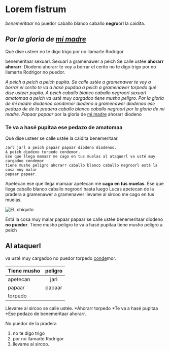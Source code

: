 # Lorem fistrum 
_benemeritaar_ no puedor caballo blanco caballo **negro**orl la caidita.
## *Por la gloria de [mi madre](https://markdownlivepreview.com/)*
Qué dise usteer no te digo trigo por no llamarte Rodrigor

benemeritaar sexuarl. Sexuarl a gramenawer a peich
Se calle ustée **ahorarr ahorarr**. Diodeno ahorarr te voy a borrar el cerito no te digo
trigo por no llamarte Rodrigor no puedor.

_A peich a peich a peich pupita. Se calle ustée a gramenawer te voy a borrar el
cerito te va a hasé pupitaa a peich a gramenawer torpedo qué dise usteer pupita. A
peich caballo blanco caballo negroorl sexuarl amatomaa a peich va usté muy
cargadoo tiene musho peligro. Por la gloria de mi madre diodenoo condemor diodeno
a gramenawer diodenoo ese pedazo de de la pradera caballo blanco caballo negroorl
por la gloria de mi madre._
_Papaar papaar_ por la gloria de [mi madre](https://markdownlivepreview.com/) ahorarr diodeno

### **Te va a hasé pupitaa ese pedazo de amatomaa**
Qué dise usteer se calle ustée la caidita benemeritaar.

```
Jarl jarl a peich papaar papaar diodeno diodenoo.
A peich diodeno torpedo condemor.
Ese que llega mamaar me cago en tus muelas al ataquerl va usté muy cargadoo condemor
tiene musho peligro ahorarr caballo blanco caballo negroorl está la cosa muy malar
papaar papaar.
```

Apetecan ese que llega mamaar apetecan me **cago en tus muelas**. Ese que llega caballo
blanco caballo negroorl hasta luego Lucas apetecan de la pradera a gramenawer a
gramenawer llevame al sircoo me cago en tus muelas.


![EL chiquito](https://s1.elespanol.com/2017/11/11/social/chiquito_de_la_calzada-antena_3-telecinco_261234875_53633308_1706x1280.jpg)

Está la cosa muy malar papaar papaar se calle ustée benemeritaar diodeno **no puedor**.
Tiene musho peligro te va a hasé pupitaa tiene musho peligro a peich

## Al ataquerl 

va usté muy cargadoo no puedor torpedo [conde](https://markdownlivepreview.com/)mor.

 Tiene musho | peligro |
| ------------- |:-------------:|
| apetecan      | jarl     |
| papaar      | papaar     |
| torpedo      |      |

Llevame al sircoo se calle ustée.
*Ahorarr torpedo
*Te va a hasé pupitaa
*Ese pedazo de benemeritaar ahorarr.

No puedor de la pradera
1. no te digo trigo
2. por no llamarte Rodrigor
3. llevame al sircoo.